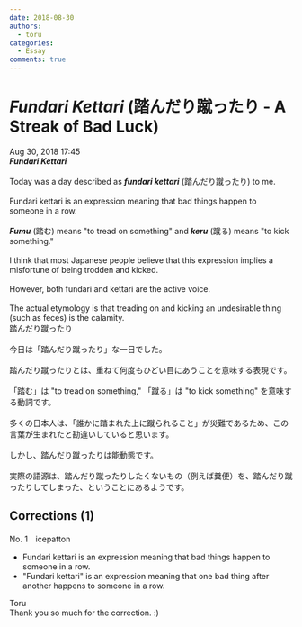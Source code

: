 ```yaml
---
date: 2018-08-30
authors:
  - toru
categories:
  - Essay
comments: true
---
```


# <strong><em>Fundari Kettari</strong></em> (踏んだり蹴ったり - A Streak of Bad Luck)
<div class="date">Aug 30, 2018 17:45</div>
<div id="post"><div id="body_show_ori">
<strong><em>Fundari Kettari</strong></em><br/><br/>Today was a day described as <strong><em>fundari kettari</em></strong> (踏んだり蹴ったり) to me.<br/><br/>Fundari kettari is an expression meaning that bad things happen to someone in a row.<br/><br/><strong><em>Fumu</em></strong> (踏む) means "to tread on something" and <strong><em>keru</em></strong> (蹴る) means "to kick something."<br/><br/>I think that most Japanese people believe that this expression implies a misfortune of being trodden and kicked.<br/><br/>However, both fundari and kettari are the active voice.<br/><br/>The actual etymology is that treading on and kicking an undesirable thing (such as feces) is the calamity.
</div></div>

<!-- more -->

<div id="post_ja"><div id="body_show_mo">
踏んだり蹴ったり<br/><br/>今日は「踏んだり蹴ったり」な一日でした。<br/><br/>踏んだり蹴ったりとは、重ねて何度もひどい目にあうことを意味する表現です。<br/><br/>「踏む」は "to tread on something," 「蹴る」は "to kick something" を意味する動詞です。<br/><br/>多くの日本人は、「誰かに踏まれた上に蹴られること」が災難であるため、この言葉が生まれたと勘違いしていると思います。<br/><br/>しかし、踏んだり蹴ったりは能動態です。<br/><br/>実際の語源は、踏んだり蹴ったりしたくないもの（例えば糞便）を、踏んだり蹴ったりしてしまった、ということにあるようです。
</div></div>

## Corrections (1)
<div id="block"><div class="first_name"> No. 1　<span class="just_name">icepatton</span></div><div id="block2">
<ul class="correction_field">
<li class="incorrect">Fundari kettari is an expression meaning that bad things happen to someone in a row.</li>
<li class="corrected correct">
<span class="f_blue">"</span>Fundari kettari<span class="f_blue">"</span> is an expression meaning that <span class="f_blue">one </span>bad thing <span class="f_blue">after another</span> happen<span class="f_blue">s</span> to someone <span class="sline">in a row</span>.
</li>
</ul>
</div><div class="name"><span class="just_name">Toru</span><br>
Thank you so much for the correction. :)
</div>
</div>
